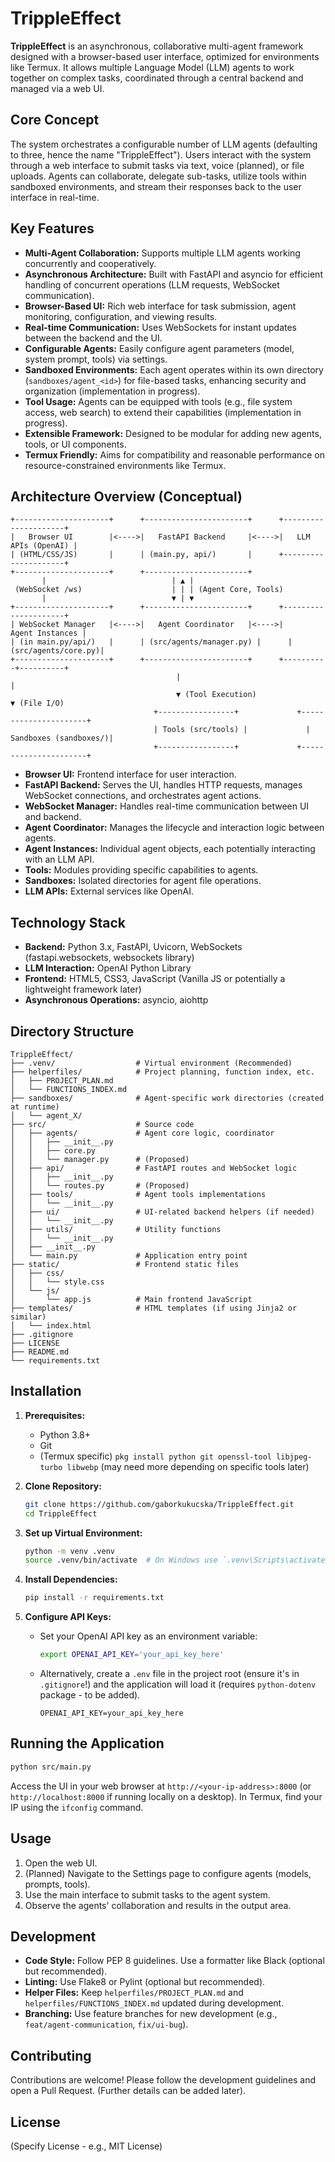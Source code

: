 # TrippleEffect

**TrippleEffect** is an asynchronous, collaborative multi-agent framework designed with a browser-based user interface, optimized for environments like Termux. It allows multiple Language Model (LLM) agents to work together on complex tasks, coordinated through a central backend and managed via a web UI.

## Core Concept

The system orchestrates a configurable number of LLM agents (defaulting to three, hence the name "TrippleEffect"). Users interact with the system through a web interface to submit tasks via text, voice (planned), or file uploads. Agents can collaborate, delegate sub-tasks, utilize tools within sandboxed environments, and stream their responses back to the user interface in real-time.

## Key Features

*   **Multi-Agent Collaboration:** Supports multiple LLM agents working concurrently and cooperatively.
*   **Asynchronous Architecture:** Built with FastAPI and asyncio for efficient handling of concurrent operations (LLM requests, WebSocket communication).
*   **Browser-Based UI:** Rich web interface for task submission, agent monitoring, configuration, and viewing results.
*   **Real-time Communication:** Uses WebSockets for instant updates between the backend and the UI.
*   **Configurable Agents:** Easily configure agent parameters (model, system prompt, tools) via settings.
*   **Sandboxed Environments:** Each agent operates within its own directory (`sandboxes/agent_<id>`) for file-based tasks, enhancing security and organization (implementation in progress).
*   **Tool Usage:** Agents can be equipped with tools (e.g., file system access, web search) to extend their capabilities (implementation in progress).
*   **Extensible Framework:** Designed to be modular for adding new agents, tools, or UI components.
*   **Termux Friendly:** Aims for compatibility and reasonable performance on resource-constrained environments like Termux.

## Architecture Overview (Conceptual)

```
+---------------------+      +-----------------------+      +---------------------+
|   Browser UI        |<---->|   FastAPI Backend     |<---->|   LLM APIs (OpenAI) |
| (HTML/CSS/JS)       |      | (main.py, api/)       |      +---------------------+
+---------------------+      +-----------------------+
       |                            | ▲ |
 (WebSocket /ws)                    | | | (Agent Core, Tools)
       |                            ▼ | ▼
+---------------------+      +-----------------------+      +---------------------+
| WebSocket Manager   |<---->|   Agent Coordinator   |<---->|     Agent Instances |
| (in main.py/api/)   |      | (src/agents/manager.py) |      | (src/agents/core.py)|
+---------------------+      +-----------------------+      +----------+----------+
                                     |                                |
                                     ▼ (Tool Execution)               ▼ (File I/O)
                                +-----------------+             +----------------------+
                                | Tools (src/tools) |             | Sandboxes (sandboxes/)|
                                +-----------------+             +----------------------+
```

*   **Browser UI:** Frontend interface for user interaction.
*   **FastAPI Backend:** Serves the UI, handles HTTP requests, manages WebSocket connections, and orchestrates agent actions.
*   **WebSocket Manager:** Handles real-time communication between UI and backend.
*   **Agent Coordinator:** Manages the lifecycle and interaction logic between agents.
*   **Agent Instances:** Individual agent objects, each potentially interacting with an LLM API.
*   **Tools:** Modules providing specific capabilities to agents.
*   **Sandboxes:** Isolated directories for agent file operations.
*   **LLM APIs:** External services like OpenAI.

## Technology Stack

*   **Backend:** Python 3.x, FastAPI, Uvicorn, WebSockets (fastapi.websockets, websockets library)
*   **LLM Interaction:** OpenAI Python Library
*   **Frontend:** HTML5, CSS3, JavaScript (Vanilla JS or potentially a lightweight framework later)
*   **Asynchronous Operations:** asyncio, aiohttp

## Directory Structure

```
TrippleEffect/
├── .venv/                  # Virtual environment (Recommended)
├── helperfiles/            # Project planning, function index, etc.
│   ├── PROJECT_PLAN.md
│   └── FUNCTIONS_INDEX.md
├── sandboxes/              # Agent-specific work directories (created at runtime)
│   └── agent_X/
├── src/                    # Source code
│   ├── agents/             # Agent core logic, coordinator
│   │   ├── __init__.py
│   │   ├── core.py
│   │   └── manager.py      # (Proposed)
│   ├── api/                # FastAPI routes and WebSocket logic
│   │   ├── __init__.py
│   │   └── routes.py       # (Proposed)
│   ├── tools/              # Agent tools implementations
│   │   └── __init__.py
│   ├── ui/                 # UI-related backend helpers (if needed)
│   │   └── __init__.py
│   ├── utils/              # Utility functions
│   │   └── __init__.py
│   ├── __init__.py
│   └── main.py             # Application entry point
├── static/                 # Frontend static files
│   ├── css/
│   │   └── style.css
│   └── js/
│       └── app.js          # Main frontend JavaScript
├── templates/              # HTML templates (if using Jinja2 or similar)
│   └── index.html
├── .gitignore
├── LICENSE
├── README.md
└── requirements.txt
```

## Installation

1.  **Prerequisites:**
    *   Python 3.8+
    *   Git
    *   (Termux specific) `pkg install python git openssl-tool libjpeg-turbo libwebp` (may need more depending on specific tools later)

2.  **Clone Repository:**
    ```bash
    git clone https://github.com/gaborkukucska/TrippleEffect.git
    cd TrippleEffect
    ```

3.  **Set up Virtual Environment:**
    ```bash
    python -m venv .venv
    source .venv/bin/activate  # On Windows use `.venv\Scripts\activate`
    ```

4.  **Install Dependencies:**
    ```bash
    pip install -r requirements.txt
    ```

5.  **Configure API Keys:**
    *   Set your OpenAI API key as an environment variable:
        ```bash
        export OPENAI_API_KEY='your_api_key_here'
        ```
    *   Alternatively, create a `.env` file in the project root (ensure it's in `.gitignore`!) and the application will load it (requires `python-dotenv` package - to be added).
        ```.env
        OPENAI_API_KEY=your_api_key_here
        ```

## Running the Application

```bash
python src/main.py
```

Access the UI in your web browser at `http://<your-ip-address>:8000` (or `http://localhost:8000` if running locally on a desktop). In Termux, find your IP using the `ifconfig` command.

## Usage

1.  Open the web UI.
2.  (Planned) Navigate to the Settings page to configure agents (models, prompts, tools).
3.  Use the main interface to submit tasks to the agent system.
4.  Observe the agents' collaboration and results in the output area.

## Development

*   **Code Style:** Follow PEP 8 guidelines. Use a formatter like Black (optional but recommended).
*   **Linting:** Use Flake8 or Pylint (optional but recommended).
*   **Helper Files:** Keep `helperfiles/PROJECT_PLAN.md` and `helperfiles/FUNCTIONS_INDEX.md` updated during development.
*   **Branching:** Use feature branches for new development (e.g., `feat/agent-communication`, `fix/ui-bug`).

## Contributing

Contributions are welcome! Please follow the development guidelines and open a Pull Request. (Further details can be added later).

## License

(Specify License - e.g., MIT License)
